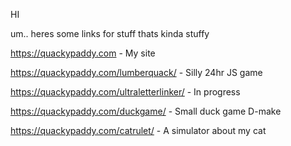 HI

um.. heres some links for stuff thats kinda stuffy

https://quackypaddy.com - My site

https://quackypaddy.com/lumberquack/ - Silly 24hr JS game

https://quackypaddy.com/ultraletterlinker/ - In progress

https://quackypaddy.com/duckgame/ - Small duck game D-make

https://quackypaddy.com/catrulet/ - A simulator about my cat


<!---
Walabrolu4/Walabrolu4 is a ✨ special ✨ repository because its `README.md` (this file) appears on your GitHub profile.
You can click the Preview link to take a look at your changes.
--->
